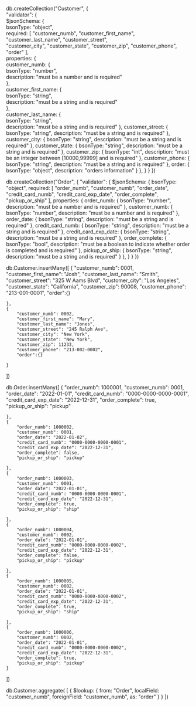 db.createCollection("Customer", {  
   "validator": {  
      $jsonSchema: {  
         bsonType: "object",  
         required: [ "customer_numb", "customer_first_name", "customer_last_name", "customer_street",  
                    "customer_city", "customer_state", "customer_zip", "customer_phone", "order" ],  
         properties: {  
            customer_numb: {  
               bsonType: "number",  
               description: "must be a number and is required"  
            },  
            customer_first_name: {  
               bsonType: "string",  
               description: "must be a string and is required"  
            },  
            customer_last_name: {  
               bsonType: "string",  
               description: "must be a string and is required"
            },
            customer_street: {
               bsonType: "string",
               description: "must be a string and is required"
            },
            customer_city: {
               bsonType: "string",
               description: "must be a string and is required"
            },
            customer_state: {
               bsonType: "string",
               description: "must be a string and is required"
            },
            customer_zip: {
               bsonType: "int",
               description: "must be an integer between [10000,99999] and is required"
            },
            customer_phone: {
               bsonType: "string",
               description: "must be a string and is required"
            },
            order: {
               bsonType: "object",
               description: "orders information"
            }
         },
      }
   }
})

db.createCollection("Order", {
   "validator": {
      $jsonSchema: {
         bsonType: "object",
         required: [ "order_numb", "customer_numb", "order_date", "credit_card_numb",
                    "credit_card_exp_date", "order_complete", "pickup_or_ship" ],
         properties: {
            order_numb: {
               bsonType: "number",
               description: "must be a number and is required"
            },
            customer_numb: {
               bsonType: "number",
               description: "must be a number and is required"
            },
            order_date: {
               bsonType: "string",
               description: "must be a string and is required"
            },
            credit_card_numb: {
               bsonType: "string",
               description: "must be a string and is required"
            },
            credit_card_exp_date: {
               bsonType: "string",
               description: "must be a string and is required"
            },
            order_complete: {
               bsonType: "bool",
               description: "must be a boolean to indicate whether order is completed and is required"
            },
            pickup_or_ship: {
               bsonType: "string",
               description: "must be a string and is required"
            }
         },
      }
   }
})

db.Customer.insertMany([
    {
        "customer_numb": 0001,
        "customer_first_name": "Josh", 
        "customer_last_name": "Smith",
        "customer_street": "325 W Aams Blvd",
        "customer_city": "Los Angeles",
        "customer_state": "California",
        "customer_zip": 90008,
        "customer_phone": "213-001-0001",
        "order":{}
        
    },
    {
        "customer_numb": 0002,
        "customer_first_name": "Mary", 
        "customer_last_name": "Jones",
        "customer_street": "245 Ralph Ave",
        "customer_city": "New York",
        "customer_state": "New York",
        "customer_zip": 11233,
        "customer_phone": "213-002-0002",
        "order":{}
        
    }
])

db.Order.insertMany([
    {
        "order_numb": 1000001,
        "customer_numb": 0001, 
        "order_date": "2022-01-01", 
        "credit_card_numb": "0000-0000-0000-0001",
        "credit_card_exp_date": "2022-12-31",
        "order_complete": true,
        "pickup_or_ship": "pickup"
        
    },
    {
        "order_numb": 1000002,
        "customer_numb": 0001, 
        "order_date": "2022-01-02", 
        "credit_card_numb": "0000-0000-0000-0001",
        "credit_card_exp_date": "2022-12-31",
        "order_complete": false,
        "pickup_or_ship": "pickup"
        
    },
    {
        "order_numb": 1000003,
        "customer_numb": 0001, 
        "order_date": "2022-01-01", 
        "credit_card_numb": "0000-0000-0000-0001",
        "credit_card_exp_date": "2022-12-31",
        "order_complete": true,
        "pickup_or_ship": "ship"
        
    },
    {
        "order_numb": 1000004,
        "customer_numb": 0002, 
        "order_date": "2022-01-01", 
        "credit_card_numb": "0000-0000-0000-0002",
        "credit_card_exp_date": "2022-12-31",
        "order_complete": false,
        "pickup_or_ship": "pickup"
        
    },
    {
        "order_numb": 1000005,
        "customer_numb": 0002, 
        "order_date": "2022-01-01", 
        "credit_card_numb": "0000-0000-0000-0002",
        "credit_card_exp_date": "2022-12-31",
        "order_complete": true,
        "pickup_or_ship": "ship"
        
    },
    {
        "order_numb": 1000006,
        "customer_numb": 0002, 
        "order_date": "2022-01-01", 
        "credit_card_numb": "0000-0000-0000-0002",
        "credit_card_exp_date": "2022-12-31",
        "order_complete": true,
        "pickup_or_ship": "pickup"  
    }
])

db.Customer.aggregate( [
   {
     $lookup:
       {
         from: "Order",
         localField: "customer_numb",
         foreignField: "customer_numb",
         as: "order"
       }
  }
])  
